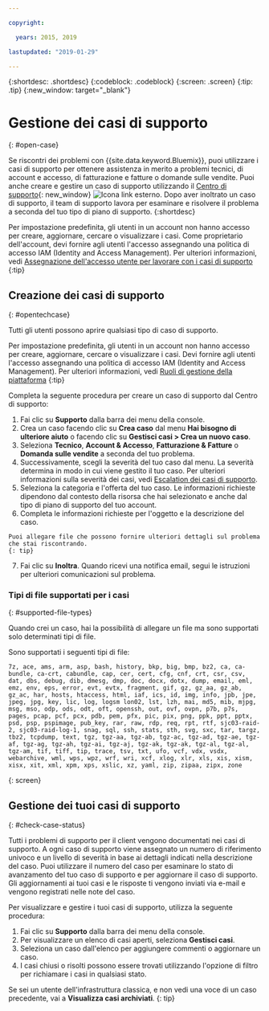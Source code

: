 ```yaml
---

copyright:

  years: 2015, 2019

lastupdated: "2019-01-29"

---
```


{:shortdesc: .shortdesc}
{:codeblock: .codeblock}
{:screen: .screen}
{:tip: .tip}
{:new_window: target="_blank"}

# Gestione dei casi di supporto 
{: #open-case}

Se riscontri dei problemi con {{site.data.keyword.Bluemix}}, puoi utilizzare i casi di supporto per ottenere assistenza in merito a problemi tecnici, di account e accesso, di fatturazione e fatture o domande sulle vendite. Puoi anche creare e gestire un caso di supporto utilizzando il [Centro di supporto](https://dev.console.cloud.ibm.com/unifiedsupport/supportcenter){: new_window} ![Icona link esterno](../icons/launch-glyph.svg "Icona link esterno"). Dopo aver inoltrato un caso di supporto, il team di supporto lavora per esaminare e risolvere il problema a seconda del tuo tipo di piano di supporto.
{:shortdesc}

Per impostazione predefinita, gli utenti in un account non hanno accesso per creare, aggiornare, cercare o visualizzare i casi. Come proprietario dell'account, devi fornire agli utenti l'accesso assegnando una politica di accesso IAM (Identity and Access Management). Per ulteriori informazioni, vedi [Assegnazione dell'accesso utente per lavorare con i casi di supporto](/docs/get-support?topic=get-support-access#access)
{:tip}

## Creazione dei casi di supporto
{: #opentechcase}

Tutti gli utenti possono aprire qualsiasi tipo di caso di supporto.

Per impostazione predefinita, gli utenti in un account non hanno accesso per creare, aggiornare, cercare o visualizzare i casi. Devi fornire agli utenti l'accesso assegnando una politica di accesso IAM (Identity and Access Management). Per ulteriori informazioni, vedi [Ruoli di gestione della piattaforma](/docs/iam?topic=iam-platformroles#platformroles)
{:tip}

Completa la seguente procedura per creare un caso di supporto dal Centro di supporto: 

  1. Fai clic su **Supporto** dalla barra dei menu della console.
  2. Crea un caso facendo clic su **Crea caso** dal menu **Hai bisogno di ulteriore aiuto** o facendo clic su **Gestisci casi > Crea un nuovo caso**.
  3. Seleziona **Tecnico**, **Account & Accesso**, **Fatturazione & Fatture** o **Domanda sulle vendite** a seconda del tuo problema.
  4. Successivamente, scegli la severità del tuo caso dal menu. La severità determina in modo in cui viene gestito il tuo caso. Per ulteriori informazioni sulla severità dei casi, vedi [Escalation dei casi di supporto](/docs/get-support?topic=get-support-escalation#escalation).
  5. Seleziona la categoria e l'offerta del tuo caso. Le informazioni richieste dipendono dal contesto della risorsa che hai selezionato e anche dal tipo di piano di supporto del tuo account.
  6. Completa le informazioni richieste per l'oggetto e la descrizione del caso. 
  
    Puoi allegare file che possono fornire ulteriori dettagli sul problema che stai riscontrando.
    {: tip}
  7. Fai clic su **Inoltra**. Quando ricevi una notifica email, segui le istruzioni per ulteriori comunicazioni sul problema. 

### Tipi di file supportati per i casi 
{: #supported-file-types}

Quando crei un caso, hai la possibilità di allegare un file ma sono supportati solo determinati tipi di file. 

Sono supportati i seguenti tipi di file: 

```
7z, ace, ams, arm, asp, bash, history, bkp, big, bmp, bz2, ca, ca-bundle, ca-crt, cabundle, cap, cer, cert, cfg, cnf, crt, csr, csv, dat, dbs, debug, dib, dmesg, dmp, doc, docx, dotx, dump, email, eml, emz, env, eps, error, evt, evtx, fragment, gif, gz, gz_aa, gz_ab, gz_ac, har, hosts, htaccess, html, iaf, ics, id, img, info, jpb, jpe, jpeg, jpg, key, lic, log, logsm lon02, lst, lzh, mai, md5, mib, mjpg, msg, mso, odp, ods, odt, oft, openssh, out, ovf, ovpn, p7b, p7s, pages, pcap, pcf, pcx, pdb, pem, pfx, pic, pix, png, ppk, ppt, pptx, psd, psp, pspimage, pub_key, rar, raw, rdp, req, rpt, rtf, sjc03-raid-2, sjc03-raid-log-1, snag, sql, ssh, stats, sth, svg, sxc, tar, targz, tbz2, tcpdump, text, tgz, tgz-aa, tgz-ab, tgz-ac, tgz-ad, tgz-ae, tgz-af, tgz-ag, tgz-ah, tgz-ai, tgz-aj, tgz-ak, tgz-ak, tgz-al, tgz-al, tgz-am, tif, tiff, tip, trace, tsv, txt, ufo, vcf, vdx, vsdx, webarchive, wml, wps, wpz, wrf, wri, xcf, xlog, xlr, xls, xis, xism, xisx, xit, xml, xpm, xps, xslic, xz, yaml, zip, zipaa, zipx, zone
```
{: screen}

## Gestione dei tuoi casi di supporto 
{: #check-case-status}

Tutti i problemi di supporto per il client vengono documentati nei casi di supporto. A ogni caso di supporto viene assegnato un numero di riferimento univoco e un livello di severità in base ai dettagli indicati nella descrizione del caso. Puoi utilizzare il numero del caso per esaminare lo stato di avanzamento del tuo caso di supporto e per aggiornare il caso di supporto. Gli aggiornamenti ai tuoi casi e le risposte ti vengono inviati via e-mail e vengono registrati nelle note del caso. 

Per visualizzare e gestire i tuoi casi di supporto, utilizza la seguente procedura:

  1. Fai clic su **Supporto** dalla barra dei menu della console.
  2. Per visualizzare un elenco di casi aperti, seleziona **Gestisci casi**.
  3. Seleziona un caso dall'elenco per aggiungere commenti o aggiornare un caso.
  4. I casi chiusi o risolti possono essere trovati utilizzando l'opzione di filtro per richiamare i casi in qualsiasi stato. 

Se sei un utente dell'infrastruttura classica, e non vedi una voce di un caso precedente, vai a **Visualizza casi archiviati**.
{: tip}

